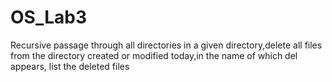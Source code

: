 # OS_Lab3
Recursive passage through all directories in a given directory,delete all files from the directory created or modified today,in the name of which del appears, list the deleted files
